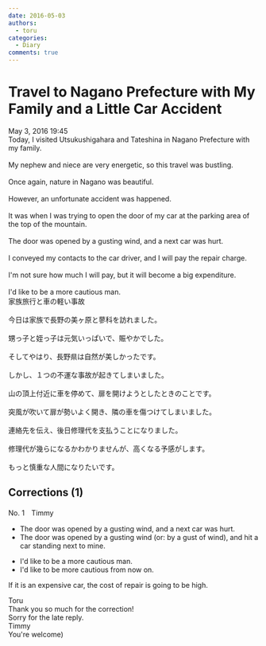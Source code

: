 ```yaml
---
date: 2016-05-03
authors:
  - toru
categories:
  - Diary
comments: true
---
```


# Travel to Nagano Prefecture with My Family and a Little Car Accident
<div class="date">May 3, 2016 19:45</div>
<div id="post"><div id="body_show_ori">
Today, I visited Utsukushigahara and Tateshina in Nagano Prefecture with my family.<br/><br/>My nephew and niece are very energetic, so this travel was bustling.<br/><br/>Once again, nature in Nagano was beautiful.<br/><br/>However, an unfortunate accident was happened.<br/><br/>It was when I was trying to open the door of my car at the parking area of the top of the mountain.<br/><br/>The door was opened by a gusting wind, and a next car was hurt.<br/><br/>I conveyed my contacts to the car driver, and I will pay the repair charge.<br/><br/>I'm not sure how much I will pay, but it will become a big expenditure.<br/><br/>I'd like to be a more cautious man.
</div></div>

<!-- more -->

<div id="post_ja"><div id="body_show_mo">
家族旅行と車の軽い事故<br/><br/>今日は家族で長野の美ヶ原と蓼科を訪れました。<br/><br/>甥っ子と姪っ子は元気いっぱいで、賑やかでした。<br/><br/>そしてやはり、長野県は自然が美しかったです。<br/><br/>しかし、１つの不運な事故が起きてしまいました。<br/><br/>山の頂上付近に車を停めて、扉を開けようとしたときのことです。<br/><br/>突風が吹いて扉が勢いよく開き、隣の車を傷つけてしまいました。<br/><br/>連絡先を伝え、後日修理代を支払うことになりました。<br/><br/>修理代が幾らになるかわかりませんが、高くなる予感がします。<br/><br/>もっと慎重な人間になりたいです。
</div></div>

## Corrections (1)
<div id="block"><div class="first_name"> No. 1　<span class="just_name">Timmy</span></div><div id="block2">
<ul class="correction_field">
<li class="incorrect">The door was opened by a gusting wind, and a next car was hurt.</li>
<li class="corrected correct">
The door was opened by a gusting wind (or: <span class="f_blue">by a gust of wind</span>), and <span class="f_blue">hit </span>a car <span class="f_blue">standing </span>next <span class="f_blue">to mine</span>.
</li>
</ul>
<ul class="correction_field">
<li class="incorrect">I'd like to be a more cautious man.</li>
<li class="corrected correct">
I'd like to be more cautious <span class="f_blue">from now on</span>.
</li>
</ul>
<p class="comment_small">
 If it is an expensive car, the cost of repair is going to be high.
</p>

</div><div class="name"><span class="just_name">Toru</span><br>
Thank you so much for the correction!<br/>Sorry for the late reply.
</div>
<div class="name"><span class="just_name">Timmy</span><br>
You're welcome)
</div>
</div>
